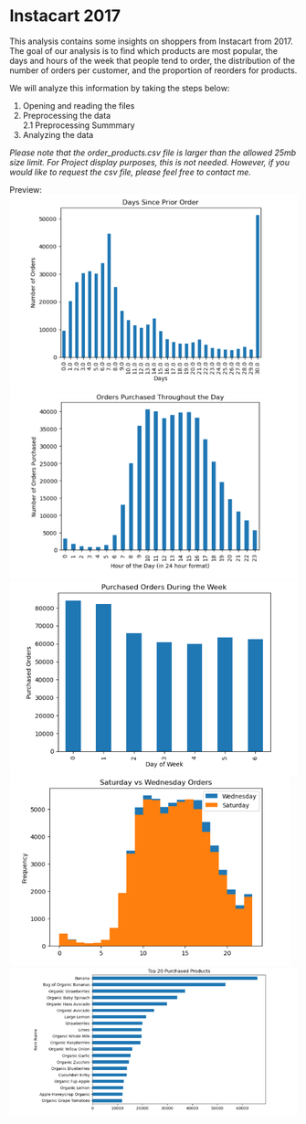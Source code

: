 # Instacart 2017
This analysis contains some insights on shoppers from Instacart from 2017. The goal of our analysis is to find which products are most popular, the days and hours of the week that people tend to order, the distribution of the number of orders per customer, and the proportion of reorders for products.

We will analyze this information by taking the steps below:
1. Opening and reading the files
2. Preprocessing the data<br>
2.1 Preprocessing Summmary
3. Analyzing the data

*Please note that the order_products.csv file is larger than the allowed 25mb size limit. For Project display purposes, this is not needed. However, if you would like to request the csv file, please feel free to contact me.*

Preview: <br>
![days since prior order](https://github.com/L-michelle/Projects/blob/main/Instacart%20Analysis/images/days%20since%20prior%20order.png)
![orders purchased throughout the day](https://github.com/L-michelle/Projects/blob/main/Instacart%20Analysis/images/order%20purchased%20throughout%20the%20day.png)
![orders during the week](https://github.com/L-michelle/Projects/blob/main/Instacart%20Analysis/images/purchased%20orders%20during%20the%20week.png)
![sat v wed orders](https://github.com/L-michelle/Projects/blob/main/Instacart%20Analysis/images/sat%20v%20wed%20orders.png)
![top 20](https://github.com/L-michelle/Projects/blob/main/Instacart%20Analysis/images/top%2020%20purchased%20products.png)

